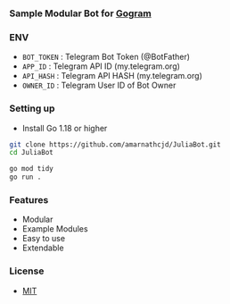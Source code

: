 ### Sample Modular Bot for [Gogram](https://github.com/amarnathcjd/gogram.git)

### ENV

- `BOT_TOKEN` : Telegram Bot Token (@BotFather)
- `APP_ID` : Telegram API ID (my.telegram.org)
- `API_HASH` : Telegram API HASH (my.telegram.org)
- `OWNER_ID` : Telegram User ID of Bot Owner

### Setting up

- Install Go 1.18 or higher

```bash
git clone https://github.com/amarnathcjd/JuliaBot.git
cd JuliaBot

go mod tidy
go run .
```

### Features

- Modular
- Example Modules
- Easy to use
- Extendable

### License

- [MIT](LICENSE)